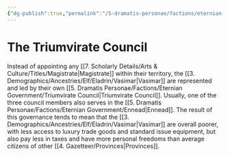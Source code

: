 ```yaml
---
{"dg-publish":true,"permalink":"/5-dramatis-personae/factions/eternian-government/triumvirate-council/","noteIcon":""}
---
```


# The Triumvirate Council

Instead of appointing any [[7. Scholarly Details/Arts & Culture/Titles/Magistrate\|Magistrate]] within their territory, the [[3. Demographics/Ancestries/Elf/Eladrin/Vasimar\|Vasimar]] are represented and led by their own [[5. Dramatis Personae/Factions/Eternian Government/Triumvirate Council\|Triumvirate Council]]. Usually, one of the three council members also serves in the [[5. Dramatis Personae/Factions/Eternian Government/Ennead\|Ennead]]. The result of this governance tends to mean that the [[3. Demographics/Ancestries/Elf/Eladrin/Vasimar\|Vasimar]] are overall poorer, with less access to luxury trade goods and standard issue equipment, but also pay less in taxes and have more personal freedoms than average citizens of other [[4. Gazetteer/Provinces\|Provinces]]. 